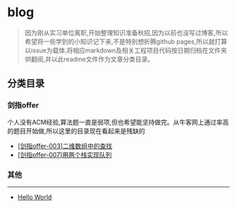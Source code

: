 # blog
 >因为刚从实习单位离职,开始整理知识准备秋招,因为以前也没写过博客,所以希望将一些学到的小知识记下来,不是特别想折腾github pages,所以就打算以issue为载体,将相应markdown及相关工程项目代码按日期归档在文件夹供翻阅,并以此readme文件作为文章分类目录。

分类目录
---
### 剑指offer
个人没有ACM经验,算法题一直是弱项,但也希望能坚持做完。从牛客网上通过率高的题目开始做,所以这里的目录现在看起来是残缺的

- [[剑指offer-003]二维数组中的查找](https://github.com/oneone1995/blog/issues/3)
- [[剑指offer-007]用两个栈实现队列](https://github.com/oneone1995/blog/issues/2)

### 其他
---
 - [Hello World](https://github.com/oneone1995/blog/issues/1)